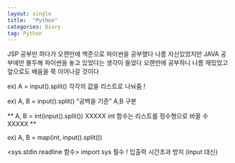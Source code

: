 ```yaml
---
layout: single
title:  "Python"
categories: Diary
tag: Python
---
```


JSP 공부만 하다가 오랜만에 백준으로 파이썬을 공부했다
나름 자신있었지만 JAVA 공부에만 몰두해 파이썬을 놓고 있었다는 생각이 들었다
오랜만에 공부하니 나름 재밌었고 앞으로도 배움을 쭉 이어나갈 것이다

<split>
ex) A = input().split()  각각의 값을 리스트로 나눠줌 !

ex) A, B = input().split()  “공백을 기준” A,B 구분

** A, B = int(input().split())  XXXXX  int 함수는 리스트를 정수형으로 바꿀 수 XXXXX **

<map>
ex) A, B = map(int, input().split())

<sys.stdin.readline 함수>
import sys 필수 !
입출력 시간초과 방지 (input 대신)